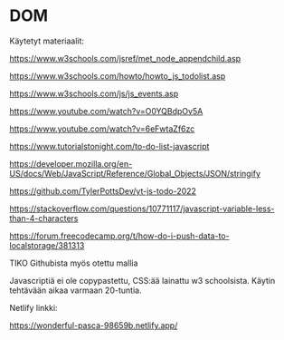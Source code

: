 # DOM

Käytetyt materiaalit:

https://www.w3schools.com/jsref/met_node_appendchild.asp

https://www.w3schools.com/howto/howto_js_todolist.asp

https://www.w3schools.com/js/js_events.asp

https://www.youtube.com/watch?v=O0YQBdpOv5A

https://www.youtube.com/watch?v=6eFwtaZf6zc

https://www.tutorialstonight.com/to-do-list-javascript

https://developer.mozilla.org/en-US/docs/Web/JavaScript/Reference/Global_Objects/JSON/stringify

https://github.com/TylerPottsDev/yt-js-todo-2022

https://stackoverflow.com/questions/10771117/javascript-variable-less-than-4-characters

https://forum.freecodecamp.org/t/how-do-i-push-data-to-localstorage/381313



TIKO Githubista myös otettu mallia

Javascriptiä ei ole copypastettu, CSS:ää lainattu w3 schoolsista.
Käytin tehtävään aikaa varmaan 20-tuntia.

Netlify linkki:

https://wonderful-pasca-98659b.netlify.app/




